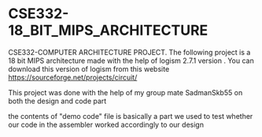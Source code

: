 # CSE332-18_BIT_MIPS_ARCHITECTURE
CSE332-COMPUTER ARCHITECTURE PROJECT. The following project is a 18 bit MIPS architecture made with the help of  logism 2.7.1 version . You can download this version of logism from this website https://sourceforge.net/projects/circuit/

This project was done with the help of my group mate SadmanSkb55 on both the design and code part

the contents of "demo code" file is basically a part we used to test whether our code in the assembler worked accordingly to our design 
